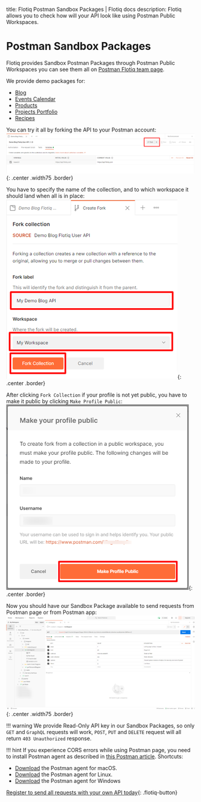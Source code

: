 title: Flotiq Postman Sandbox Packages | Flotiq docs
description: Flotiq allows you to check how will your API look like using Postman Public Workspaces.

# Postman Sandbox Packages

Flotiq provides Sandbox Postman Packages through Postman Public Workspaces you can see them all on [Postman Flotiq team page](https://www.postman.com/flotiq).

We provide demo packages for:

* [Blog](https://www.postman.com/flotiq/workspace/flotiq-public-workspace/collection/10599962-f1e408cb-a0fe-45b2-923e-d8d0ec7423bc?ctx=documentation)
* [Events Calendar](https://www.postman.com/flotiq/workspace/flotiq-public-workspace/collection/10599962-efcba1cd-a84c-452e-a4d5-eafb877bd2dd?ctx=documentation)
* [Products](https://www.postman.com/flotiq/workspace/flotiq-public-workspace/collection/10599962-518022c4-fc97-494a-b5d3-a8bb73487b97?ctx=documentation)
* [Projects Portfolio](https://www.postman.com/flotiq/workspace/flotiq-public-workspace/collection/10599962-e4ee6116-462a-4e86-b368-669876c1f25d?ctx=documentation)
* [Recipes](https://www.postman.com/flotiq/workspace/flotiq-public-workspace/collection/10599962-798f395f-6e56-477e-956b-bc9ec93fae42?ctx=documentation)

You can try it all by forking the API to your Postman account:
![](images/postman/Demo-Blog-Package-Fork.png){: .center .width75 .border}

You have to specify the name of the collection, and to which workspace it should land when all is in place:
![](images/postman/Demo-Blog-Package-Fork-Name.png){: .center .border}

After clicking `Fork Collection` if your profile is not yet public, you have to make it public by clicking `Make Profile Public`:
![](images/postman/Create-Fork-Flotiq-Public-Workspace-Make-Public.png){: .center .border}

Now you should have our Sandbox Package available to send requests from Postman page or from Postman app:
![](images/postman/list-Blogpost-My-Workspace.png){: .center .width75 .border}

!!! warning
    We provide Read-Only API key in our Sandbox Packages, so only `GET` and `GraphQL` requests will work, `POST`, `PUT` and `DELETE` request will all return `403 Unauthorized` response.

!!! hint
    If you experience CORS errors while using Postman page, you need to install Postman agent as described in [this Postman article](https://blog.postman.com/introducing-the-postman-agent-send-api-requests-from-your-browser-without-limits/).
    Shortcuts:

* [Download](https://dl-agent.pstmn.io/download/latest/osx_arm64) the Postman agent for macOS.
* [Download](https://dl-agent.pstmn.io/download/latest/linux) the Postman agent for Linux.
* [Download](https://dl-agent.pstmn.io/download/latest/win64) the Postman agent for Windows 


[Register to send all requests with your own API today](https://editor.flotiq.com/register.html){: .flotiq-button}
